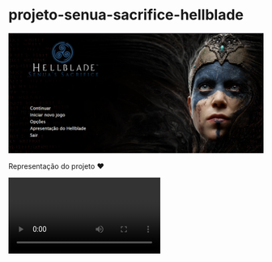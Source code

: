 # projeto-senua-sacrifice-hellblade
 
<img src="/imagens/print.png">
<p>Representação do projeto &#10084;</p>

<video loop autoplay>
<source src="videos/site-teste.mp4" type="video/mp4">
  Infelizmente, seu navegador não suporta o elemento de vídeo.
</video>